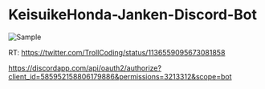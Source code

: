 # KeisuikeHonda-Janken-Discord-Bot
![Sample](https://i.imgur.com/toumrik.png "サンプル")

RT: https://twitter.com/TrollCoding/status/1136559095673081858

https://discordapp.com/api/oauth2/authorize?client_id=585952158806179886&permissions=3213312&scope=bot
